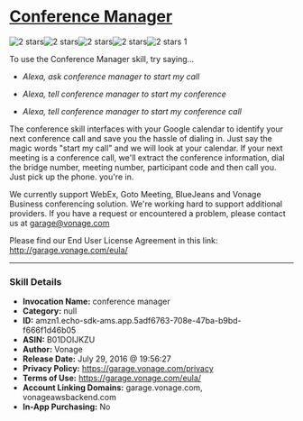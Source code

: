 # [Conference Manager](http://alexa.amazon.com/#skills/amzn1.echo-sdk-ams.app.5adf6763-708e-47ba-b9bd-f666f1d46b05)
![2 stars](../../images/ic_star_black_18dp_1x.png)![2 stars](../../images/ic_star_black_18dp_1x.png)![2 stars](../../images/ic_star_border_black_18dp_1x.png)![2 stars](../../images/ic_star_border_black_18dp_1x.png)![2 stars](../../images/ic_star_border_black_18dp_1x.png) 1

To use the Conference Manager skill, try saying...

* *Alexa, ask conference manager to start my call*

* *Alexa, tell conference manager to start my conference*

* *Alexa, tell conference manager to start my conference call*

The conference skill interfaces with your Google calendar to identify your next conference call and save you the hassle of dialing in.
Just say the magic words "start my call" and we will look at your calendar. If your next meeting is a conference call, we'll extract the conference information, dial the bridge number, meeting number, participant code and then call you.
Just pick up the phone. you're in.

We currently support WebEx, Goto Meeting, BlueJeans and Vonage Business conferencing solution.
We're working hard to support additional providers. If you have a request or encountered a problem, please contact us at garage@vonage.com

Please find our End User License Agreement in this link: http://garage.vonage.com/eula/

***

### Skill Details

* **Invocation Name:** conference manager
* **Category:** null
* **ID:** amzn1.echo-sdk-ams.app.5adf6763-708e-47ba-b9bd-f666f1d46b05
* **ASIN:** B01DOIJKZU
* **Author:** Vonage
* **Release Date:** July 29, 2016 @ 19:56:27
* **Privacy Policy:** https://garage.vonage.com/privacy
* **Terms of Use:** https://garage.vonage.com/eula/
* **Account Linking Domains:** garage.vonage.com, vonageawsbackend.com
* **In-App Purchasing:** No
